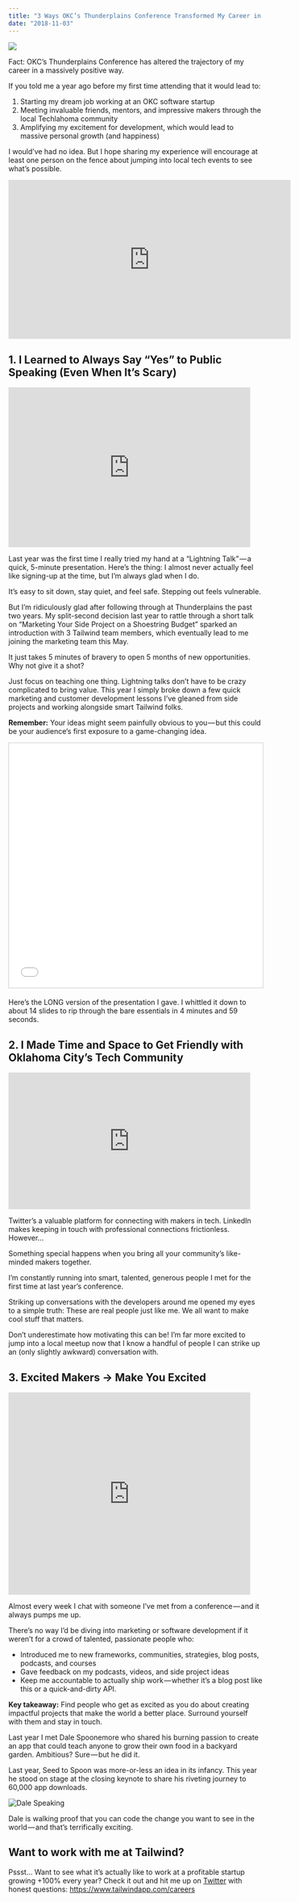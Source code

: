 ```yaml
---
title: "3 Ways OKC’s Thunderplains Conference Transformed My Career in 12 Months"
date: "2018-11-03"
---
```


![](https://cdn-images-1.medium.com/max/1600/0*BiS6-dB2-94d4VI6)

Fact: OKC’s Thunderplains Conference has altered the trajectory of my career in a massively positive way.

If you told me a year ago before my first time attending that it would lead to:

1.  Starting my dream job working at an OKC software startup
2.  Meeting invaluable friends, mentors, and impressive makers through the local Techlahoma community
3.  Amplifying my excitement for development, which would lead to massive personal growth (and happiness)

I would’ve had no idea. But I hope sharing my experience will encourage at least one person on the fence about jumping into local tech events to see what’s possible.

<iframe width="560" height="315" src="https://www.youtube.com/embed/ZlUtROlD_K0" frameborder="0" allow="accelerometer; autoplay; encrypted-media; gyroscope; picture-in-picture" allowfullscreen></iframe>

## 1. I Learned to Always Say “Yes” to Public Speaking (Even When It’s Scary)

<iframe src="https://giphy.com/embed/jndc0TQq9fvK8" width="480" height="317" frameBorder="0" class="giphy-embed" allowFullScreen></iframe>

Last year was the first time I really tried my hand at a “Lightning Talk” — a quick, 5-minute presentation. Here’s the thing: I almost never actually feel like signing-up at the time, but I’m always glad when I do.

It’s easy to sit down, stay quiet, and feel safe. Stepping out feels vulnerable.

But I’m ridiculously glad after following through at Thunderplains the past two years. My split-second decision last year to rattle through a short talk on “Marketing Your Side Project on a Shoestring Budget” sparked an introduction with 3 Tailwind team members, which eventually lead to me joining the marketing team this May.

It just takes 5 minutes of bravery to open 5 months of new opportunities. Why not give it a shot?

Just focus on teaching one thing. Lightning talks don’t have to be crazy complicated to bring value. This year I simply broke down a few quick marketing and customer development lessons I’ve gleaned from side projects and working alongside smart Tailwind folks.

**Remember:** Your ideas might seem painfully obvious to you — but this could be your audience‘s first exposure to a game-changing idea.

<iframe src="//www.slideshare.net/slideshow/embed_code/key/r0G3UZqZk3sJ83" width="595" height="485" frameborder="0" marginwidth="0" marginheight="0" scrolling="no" style="border:1px solid #CCC; border-width:1px; margin-bottom:5px; max-width: 100%;" allowfullscreen> </iframe>

Here’s the LONG version of the presentation I gave. I whittled it down to about 14 slides to rip through the bare essentials in 4 minutes and 59 seconds.

## 2. I Made Time and Space to Get Friendly with Oklahoma City’s Tech Community

<iframe src="https://giphy.com/embed/3ohhwgtTbYXLTssiek" width="480" height="271" frameBorder="0" class="giphy-embed" allowFullScreen></iframe>

Twitter’s a valuable platform for connecting with makers in tech. LinkedIn makes keeping in touch with professional connections frictionless. However…

Something special happens when you bring all your community’s like-minded makers together.

I’m constantly running into smart, talented, generous people I met for the first time at last year’s conference.

Striking up conversations with the developers around me opened my eyes to a simple truth: These are real people just like me. We all want to make cool stuff that matters.

Don’t underestimate how motivating this can be! I’m far more excited to jump into a local meetup now that I know a handful of people I can strike up an (only slightly awkward) conversation with.

## 3. Excited Makers -> Make You Excited

<iframe src="https://giphy.com/embed/yoJC2GnSClbPOkV0eA" width="480" height="401" frameBorder="0" class="giphy-embed" allowFullScreen></iframe>

Almost every week I chat with someone I’ve met from a conference — and it always pumps me up.

There’s no way I’d be diving into marketing or software development if it weren’t for a crowd of talented, passionate people who:

- Introduced me to new frameworks, communities, strategies, blog posts, podcasts, and courses
- Gave feedback on my podcasts, videos, and side project ideas
- Keep me accountable to actually ship work — whether it’s a blog post like this or a quick-and-dirty API.

**Key takeaway:** Find people who get as excited as you do about creating impactful projects that make the world a better place. Surround yourself with them and stay in touch.

Last year I met Dale Spoonemore who shared his burning passion to create an app that could teach anyone to grow their own food in a backyard garden. Ambitious? Sure — but he did it.

Last year, Seed to Spoon was more-or-less an idea in its infancy. This year he stood on stage at the closing keynote to share his riveting journey to 60,000 app downloads.

![Dale Speaking](https://cdn-images-1.medium.com/max/1600/1*OBI4743TTqEkL6hd9g91Pw.png)

Dale is walking proof that you can code the change you want to see in the world — and that’s terrifically exciting.

## Want to work with me at Tailwind?

Pssst… Want to see what it’s actually like to work at a profitable startup growing +100% every year? Check it out and hit me up on [Twitter](https://twitter.com/matopher) with honest questions: https://www.tailwindapp.com/careers
